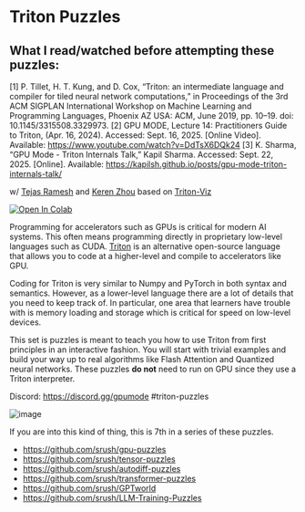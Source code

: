 # Triton Puzzles

## What I read/watched before attempting these puzzles:
[1] P. Tillet, H. T. Kung, and D. Cox, “Triton: an intermediate language and compiler for tiled neural network computations,” in Proceedings of the 3rd ACM SIGPLAN International Workshop on Machine Learning and Programming Languages, Phoenix AZ USA: ACM, June 2019, pp. 10–19. doi: 10.1145/3315508.3329973.
[2] GPU MODE, Lecture 14: Practitioners Guide to Triton, (Apr. 16, 2024). Accessed: Sept. 16, 2025. [Online Video]. Available: https://www.youtube.com/watch?v=DdTsX6DQk24
[3] K. Sharma, “GPU Mode - Triton Internals Talk,” Kapil Sharma. Accessed: Sept. 22, 2025. [Online]. Available: https://kapilsh.github.io/posts/gpu-mode-triton-internals-talk/


w/ [Tejas Ramesh](https://tejas3070.github.io/) and [Keren Zhou](https://www.jokeren.tech/) based on [Triton-Viz](https://github.com/Deep-Learning-Profiling-Tools/triton-viz)

[![Open In Colab](https://colab.research.google.com/assets/colab-badge.svg)](https://colab.research.google.com/github/srush/Triton-Puzzles/blob/main/Triton-Puzzles.ipynb)


Programming for accelerators such as GPUs is critical for modern AI systems.
This often means programming directly in proprietary low-level languages such as CUDA. [Triton](https://github.com/openai/triton/) is an alternative open-source language that allows you to code at a higher-level and compile to accelerators like GPU.

Coding for Triton is very similar to Numpy and PyTorch in both syntax and semantics. However, as a lower-level language there are a lot of details that you need to keep track of. In particular, one area that learners have trouble with is memory loading and storage which is critical for speed on low-level devices.

This set is puzzles is meant to teach you how to use Triton from first principles in an interactive fashion. You will start with trivial examples and build your way up to real algorithms like Flash Attention and Quantized neural networks. These puzzles **do not** need to run on GPU since they use a Triton interpreter.

Discord: https://discord.gg/gpumode #triton-puzzles

![image](https://github.com/srush/Triton-Puzzles/assets/35882/3e18a47d-1311-43d0-a025-ed1f593f919e)



If you are into this kind of thing, this is 7th in a series of these puzzles.

* https://github.com/srush/gpu-puzzles
* https://github.com/srush/tensor-puzzles
* https://github.com/srush/autodiff-puzzles
* https://github.com/srush/transformer-puzzles
* https://github.com/srush/GPTworld
* https://github.com/srush/LLM-Training-Puzzles
